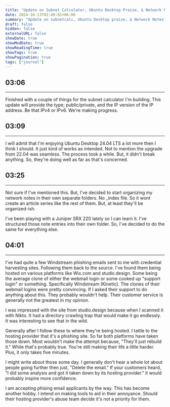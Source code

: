 ```yaml
---
title: 'Update on Subnet Calculator, Ubuntu Desktop Praise, & Network Notes'
date: 2024-10-13T02:49:01+06:00
summary: "Update on subnetcalc, Ubuntu Desktop praise, & Network Notes"
draft: false
hidden: false
externalURL: false
showDate: true
showModDate: true
showReadingTime: true
showTags: true
showPagination: true
tags: ["journal"]
---
```


## 03:06
---

Finished with a couple of things for the subnet calculator I'm building. This
update will provide the type; public/private, and the IP version of the IP address.
Be that IPv4 or IPv6. We're making progress.

## 03:09
---

I will admit that I'm enjoying Ubuntu Desktop 24.04 LTS a lot more then I think
I should. It just kind of works as intended. Not to mention the upgrade from 22.04
was seamless. The process took a while. But, it didn't break anything. So, they're
doing well as far as that's concerned.

## 03:25
---

Not sure if I've mentioned this. But, I've decided to start organizing my network
notes in their own separate folders. No _index file. So it wont create an article 
series like the rest of them. But, at least they'll be organized-ish.

I've been playing with a Juniper SRX 220 lately so I can learn it. I've structured
those note entries into their own folder. So, I've decided to do the same for 
everything else.

## 04:01
---

I've had quite a few Windstream phishing emails sent to me with credential
harvesting sites. Following them back to the source. I've found them being 
hosted on various platforms like Wix.com and studio.design. Some being the 
average clone of either the webmail login or some cooked up "support login"
or something. Specifically Windstream (Kinetic). The clones of their webmail
logins were pretty convincing. If I asked their support to do anything about
this. They probably wouldn't help. Their customer service is generally not the
greatest in my opinion. 

I was impressed with the site from studio.design because when I scanned it with
Nikto. It had a directory crawling trap that would make it go endlessly. It was
interesting to see that in the wild.

Generally after I follow these to where they're being hosted. I tattle to the
hosting provider that it's a phishing site. So far both platforms have taken
those down. Most wouldn't make the attempt because, "They'll just rebuild it."
While that's probably true. You're still making their life a little harder.
Plus, it only takes five minutes.

I might write about those some day. I generally don't hear a whole lot about 
people going further then just, "Delete the email." If your customers heard,
"I did some analysis and got it taken down by its hosting provider." it would
probably inspire more confidence.

I am accepting phising email applicants by the way. This has become another 
hobby. I intend on making tools to aid in their annoyance. Should their hosting
provider's abuse team decide it's not a priority for them.
